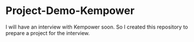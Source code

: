 # Project-Demo-Kempower
I will have an interview with Kempower soon. So I created this repository to prepare a project for the interview.
